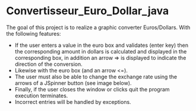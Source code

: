 # Convertisseur_Euro_Dollar_java

The goal of this project is to realize a graphic converter Euros/Dollars. With the following features:
- If the user enters a value in the euro box and validates (enter key) then the corresponding amount in dollars is calculated and displayed in the corresponding box, in addition an arrow => is displayed to indicate the direction of the conversion.
- Likewise with the euro box (and an arrow <=).
- The user must also be able to change the exchange rate using the arrows of a JSpinner button (see image below).
- Finally, if the user closes the window or clicks quit the program execution terminates.
- Incorrect entries will be handled by exceptions.

